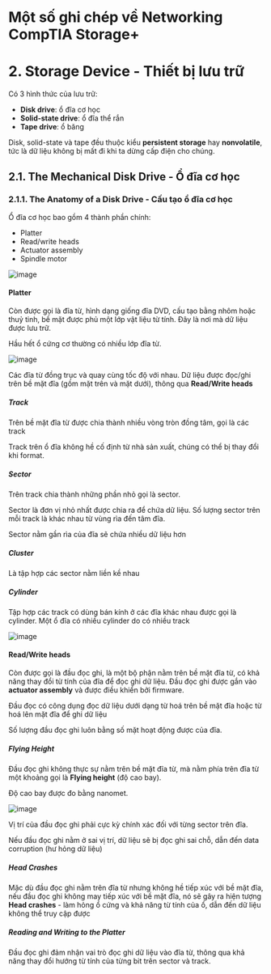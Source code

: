 # Một số ghi chép về Networking CompTIA Storage+

# 2. Storage Device - Thiết bị lưu trữ 

Có 3 hình thức của lưu trữ:
 * **Disk drive**: ổ đĩa cơ học
 * **Solid-state drive**: ổ đĩa thể rắn  
 * **Tape drive**: ổ băng

Disk, solid-state và tape đều thuộc kiểu **persistent storage** hay **nonvolatile**, tức là dữ liệu không bị mất đi khi ta dừng cấp điện cho chúng.

## 2.1. The Mechanical Disk Drive - Ổ đĩa cơ học

### 2.1.1. The Anatomy of a Disk Drive - Cấu tạo ổ đĩa cơ học

Ổ đĩa cơ học bao gồm 4 thành phần chính:
 * Platter
 * Read/write heads
 * Actuator assembly
 * Spindle motor

![image](https://user-images.githubusercontent.com/32956424/117912186-3dedbc00-b309-11eb-9b1d-98a599c7d533.png)

#### Platter

Còn được gọi là đĩa từ, hình dạng giống đĩa DVD, cấu tạo bằng nhôm hoặc thuỷ tinh, bề mặt được phủ một lớp vật liệu từ tính. Đây là nơi mà dữ liệu được lưu trữ. 

Hầu hết ổ cứng cơ thường có nhiều lớp đĩa từ.

![image](https://user-images.githubusercontent.com/32956424/117912489-d6843c00-b309-11eb-951a-aa9f5896537e.png)

Các đĩa từ đồng trục và quay cùng tốc độ với nhau. Dữ liệu được đọc/ghi trên bề mặt đĩa (gồm mặt trên và mặt dưới), thông qua **Read/Write heads** 

##### Track

Trên bề mặt đĩa từ được chia thành nhiều vòng tròn đồng tâm, gọi là các track

Track trên ổ đĩa không hề cố định từ nhà sản xuất, chúng có thể bị thay đổi khi format.

##### Sector

Trên track chia thành những phần nhỏ gọi là sector.

Sector là đơn vị nhỏ nhất được chia ra để chứa dữ liệu. Số lượng sector trên mỗi track là khác nhau từ vùng rìa đến tâm đĩa.

Sector nằm gần rìa của đĩa sẽ chứa nhiều dữ liệu hơn

##### Cluster

Là tập hợp các sector nằm liền kề nhau

##### Cylinder

Tập hợp các track có dùng bán kính ở các đĩa khác nhau được gọi là cylinder. Một ổ đĩa có nhiều cylinder do có nhiều track

![image](https://user-images.githubusercontent.com/32956424/118074254-c175de80-b3d7-11eb-8c2d-625ec9468358.png)

#### Read/Write heads

Còn được gọi là đầu đọc ghi, là một bộ phận nằm trên bề mặt đĩa từ, có khả năng thay đổi từ tính của đĩa để đọc ghi dữ liệu. Đầu đọc ghi được gắn vào **actuator assembly** và được điều khiển bởi firmware.

Đầu đọc có công dụng đọc dữ liệu dưới dạng từ hoá trên bề mặt đĩa hoặc từ hoá lên mặt đĩa để ghi dữ liệu

Số lượng đầu đọc ghi luôn bằng số mặt hoạt động được của đĩa.

##### Flying Height

Đầu đọc ghi không thực sự nằm trên bề mặt đĩa từ, mà nằm phía trên đĩa từ một khoảng gọi là **Flying height** (độ cao bay).

Độ cao bay được đo bằng nanomet.

![image](https://user-images.githubusercontent.com/32956424/118072240-9093aa80-b3d3-11eb-89d2-4864de0c3b79.png)

Vị trí của đầu đọc ghi phải cực kỳ chính xác đối với từng sector trên đĩa.

Nếu đầu đọc ghi nằm ở sai vị trí, dữ liệu sẽ bị đọc ghi sai chỗ, dẫn đến data corruption (hư hỏng dữ liệu)

##### Head Crashes

Mặc dù đầu đọc ghi nằm trên đĩa từ nhưng không hề tiếp xúc với bề mặt đĩa, nếu đầu đọc ghi không may tiếp xúc với bề mặt đĩa, nó sẽ gây ra hiện tượng **Head crashes** - làm hỏng ổ cứng và khả năng từ tính của ổ, dẫn đến dữ liệu không thể truy cập được

##### Reading and Writing to the Platter

Đầu đọc ghi đảm nhận vai trò đọc ghi dữ liệu vào đĩa từ, thông qua khả năng thay đổi hướng từ tính của từng bit trên sector và track.






























